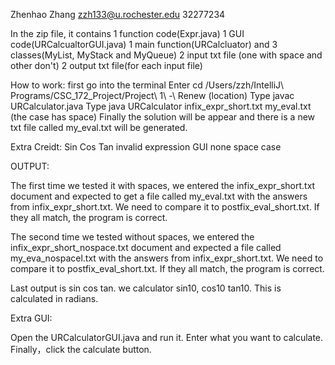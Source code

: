 


Zhenhao Zhang
zzh133@u.rochester.edu
32277234

In the zip file, it contains 1 function code(Expr.java) 1 GUI code(URCalcualtorGUI.java) 1 main function(URCalcluator) and 3 classes(MyList, MyStack and MyQueue) 2 input txt file (one with space and other don't) 2 output txt file(for each input file) 

How to work:
first go into the terminal 
Enter cd /Users/zzh/IntelliJ\ Programs/CSC_172_Project/Project\ 1\ -\ Renew (location)
Type javac URCalculator.java
Type java URCalculator infix_expr_short.txt my_eval.txt (the case has space)
Finally the solution will be appear and there is a new txt file called my_eval.txt will be generated. 


Extra Creidt:
Sin Cos Tan 
invalid expression 
GUI
none space case


OUTPUT:

The first time we tested it with spaces, we entered the infix_expr_short.txt document and expected to get a file called my_eval.txt with the answers from infix_expr_short.txt. We need to compare it to postfix_eval_short.txt. If they all match, the program is correct.

The second time we tested without spaces, we entered the infix_expr_short_nospace.txt document and expected a file called my_eva_nospacel.txt with the answers from infix_expr_short.txt. We need to compare it to postfix_eval_short.txt. If they all match, the program is correct.

Last output is sin cos tan. we calculator sin10, cos10 tan10. This is calculated in radians.


Extra GUI:

Open the URCalculatorGUI.java and run it. Enter what you want to calculate. Finally，click the calculate button. 




